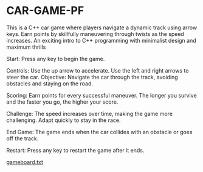 # CAR-GAME-PF
This is a C++ car game where players navigate a dynamic track using arrow keys. Earn points by skillfully maneuvering through twists as the speed increases. An exciting intro to C++ programming with minimalist design and maximum thrills

Start: 
Press any key to begin the game.

Controls:
Use the up arrow to accelerate.
Use the left and right arrows to steer the car.
Objective: 
Navigate the car through the track, avoiding obstacles and staying on the road.

Scoring: 
Earn points for every successful maneuver. The longer you survive and the faster you go, the higher your score.

Challenge: 
The speed increases over time, making the game more challenging. Adapt quickly to stay in the race.

End Game: 
The game ends when the car collides with an obstacle or goes off the track.

Restart: 
Press any key to restart the game after it ends.

[gameboard.txt](https://github.com/9643Rafia/CAR-GAME-PF/files/14103668/gameboard.txt)

